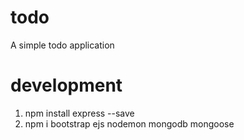 # todo

A simple todo application

# development

1. npm install express --save
2. npm i bootstrap ejs nodemon mongodb mongoose
